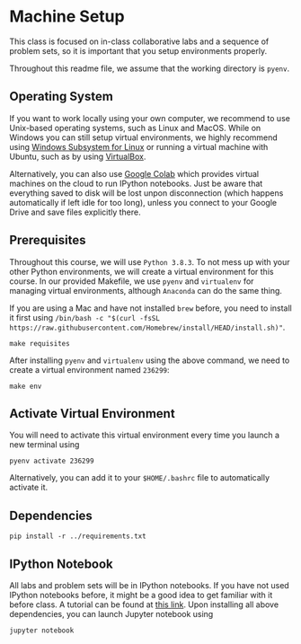 # Machine Setup

This class is focused on in-class collaborative labs and a sequence of problem sets, so it is important that you setup environments properly.

Throughout this readme file, we assume that the working directory is `pyenv`.

## Operating System

If you want to work locally using your own computer, we recommend to use Unix-based operating systems, such as Linux and MacOS. While on Windows you can still setup virtual environments, we highly recommend using [Windows Subsystem for Linux](https://docs.microsoft.com/en-us/windows/wsl/about) or running a virtual machine with Ubuntu, such as by using [VirtualBox](https://www.virtualbox.org/). 

Alternatively, you can also use [Google Colab](https://colab.research.google.com/) which provides virtual machines on the cloud to run IPython notebooks. Just be aware that everything saved to disk will be lost unpon disconnection (which happens automatically if left idle for too long), unless you connect to your Google Drive and save files explicitly there.


## Prerequisites

Throughout this course, we will use `Python 3.8.3`. To not mess up with your other Python environments, we will create a virtual environment for this course. In our provided Makefile, we use `pyenv` and `virtualenv` for managing virtual environments, although `Anaconda` can do the same thing.

If you are using a Mac and have not installed `brew` before, you need to install it first using `/bin/bash -c "$(curl -fsSL https://raw.githubusercontent.com/Homebrew/install/HEAD/install.sh)"`.

```
make requisites
```

After installing `pyenv` and `virtualenv` using the above command, we need to create a virtual environment named `236299`:

```
make env
```

## Activate Virtual Environment

You will need to activate this virtual environment every time you launch a new terminal using

```
pyenv activate 236299
```

Alternatively, you can add it to your `$HOME/.bashrc` file to automatically activate it.

## Dependencies

```
pip install -r ../requirements.txt
```

## IPython Notebook

All labs and problem sets will be in IPython notebooks. If you have not used IPython notebooks before, it might be a good idea to get familiar with it before class. A tutorial can be found at [this link](https://realpython.com/jupyter-notebook-introduction/). Upon installing all above dependencies, you can launch Jupyter notebook using

```
jupyter notebook
```

